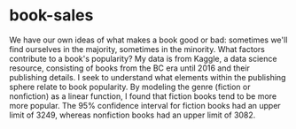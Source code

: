 # book-sales

We have our own ideas of what makes a book good or bad: sometimes we'll find ourselves in the majority, sometimes in the minority. What factors contribute to a book's popularity? My data is from Kaggle, a data science resource, consisting of books from the BC era until 2016 and their publishing details. I seek to understand what elements within the publishing sphere relate to book popularity. By modeling the genre (fiction or nonfiction) as a linear function, I found that fiction books tend to be more more popular. The 95% confidence interval for fiction books had an upper limit of 3249, whereas nonfiction books had an upper limit of 3082.

